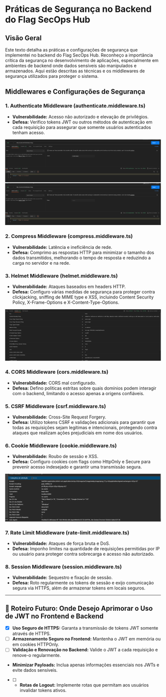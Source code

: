 # Práticas de Segurança no Backend do Flag SecOps Hub

## Visão Geral

Este texto detalha as práticas e configurações de segurança que implementei no backend do Flag SecOps Hub. Reconheço a importância crítica da segurança no desenvolvimento de aplicações, especialmente em ambientes de backend onde dados sensíveis são manipulados e armazenados. Aqui estão descritas as técnicas e os middlewares de segurança utilizados para proteger o sistema.

## Middlewares e Configurações de Segurança

### 1. Authenticate Middleware (authenticate.middleware.ts)

- **Vulnerabilidade:** Acesso não autorizado e elevação de privilégios.
- **Defesa:** Verifico tokens JWT ou outros métodos de autenticação em cada requisição para assegurar que somente usuários autenticados tenham acesso.

![invalid_token](../images/invalid_token.png)
![sem_token](../images/sem_token.png)

### 2. Compress Middleware (compress.middleware.ts)

- **Vulnerabilidade:** Latência e ineficiência de rede.
- **Defesa:** Comprimo as respostas HTTP para minimizar o tamanho dos dados transmitidos, melhorando o tempo de resposta e reduzindo a carga no servidor e na rede.

### 3. Helmet Middleware (helmet.middleware.ts)

- **Vulnerabilidade:** Ataques baseados em headers HTTP.
- **Defesa:** Configuro várias medidas de segurança para proteger contra clickjacking, sniffing de MIME type e XSS, incluindo Content Security Policy, X-Frame-Options e X-Content-Type-Options.

![reponse-headers](../images/reponse-headers.png)

### 4. CORS Middleware (cors.middleware.ts)

- **Vulnerabilidade:** CORS mal configurado.
- **Defesa:** Defino políticas estritas sobre quais domínios podem interagir com o backend, limitando o acesso apenas a origens confiáveis.

### 5. CSRF Middleware (csrf.middleware.ts)

- **Vulnerabilidade:** Cross-Site Request Forgery.
- **Defesa:** Utilizo tokens CSRF e validações adicionais para garantir que todas as requisições sejam legítimas e intencionais, protegendo contra ataques que realizam ações prejudiciais em nome dos usuários.

### 6. Cookie Middleware (cookie.middleware.ts)

- **Vulnerabilidade:** Roubo de sessão e XSS.
- **Defesa:** Configuro cookies com flags como HttpOnly e Secure para prevenir acesso indesejado e garantir uma transmissão segura.

![no_cookie_javascript_client_side](../images/no_cookie_javascript_client_side.png)

### 7. Rate Limit Middleware (rate-limit.middleware.ts)

- **Vulnerabilidade:** Ataques de força bruta e DoS.
- **Defesa:** Imponho limites na quantidade de requisições permitidas por IP ou usuário para proteger contra sobrecarga e acesso não autorizado.

### 8. Session Middleware (session.middleware.ts)

- **Vulnerabilidade:** Sequestro e fixação de sessão.
- **Defesa:** Roto regularmente os tokens de sessão e exijo comunicação segura via HTTPS, além de armazenar tokens em locais seguros.

---

## 🎯 Roteiro Futuro: Onde Desejo Aprimorar o Uso de JWT no Frontend e Backend

- [x] **Uso Seguro de HTTPS:** Garanta a transmissão de tokens JWT somente através de HTTPS.
- [ ] **Armazenamento Seguro no Frontend:** Mantenha o JWT em memória ou em cookies HTTPOnly.
- [ ] **Validação e Renovação no Backend:** Valide o JWT a cada requisição e renove-o regularmente.
- **Minimizar Payloads:** Inclua apenas informações essenciais nos JWTs e evite dados sensíveis.
- [ ] - **Rotas de Logout:** Implemente rotas que permitam aos usuários invalidar tokens ativos.
